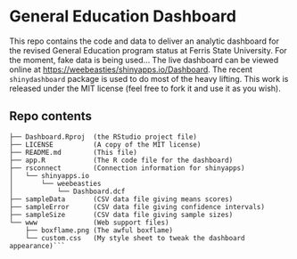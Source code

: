 # General Education Dashboard

This repo contains the code and data to deliver an analytic dashboard for the revised General Education program status at Ferris State University. For the moment, fake data is being used... The live dashboard can be viewed online at [https://weebeasties/shinyapps.io/Dashboard](https://weebeasties/shinyapps.io/Dashboard). The recent <code>shinydashboard</code> package is used to do most of the heavy lifting. This work is released under the MIT license (feel free to fork it and use it as you wish).

## Repo contents

```.  
├── Dashboard.Rproj  (the RStudio project file)  
├── LICENSE          (A copy of the MIT license)  
├── README.md        (This file)  
├── app.R            (The R code file for the dashboard)  
├── rsconnect        (Connection information for shinyapps)  
│   └── shinyapps.io  
│       └── weebeasties  
│           └── Dashboard.dcf  
├── sampleData       (CSV data file giving means scores)  
├── sampleError      (CSV data file giving confidence intervals) 
├── sampleSize       (CSV data file giving sample sizes)  
└── www              (Web support files)  
    ├── boxflame.png (The awful boxflame)  
    └── custom.css   (My style sheet to tweak the dashboard appearance)```
